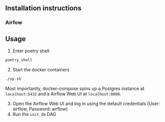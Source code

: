 ## Installation instructions

### Airfow

## Usage

1. Enter poetry shell

```bash
poetry shell
```

2. Start the docker containers

```bash
./up.sh
```

Most importantly, docker-compose spins up a Postgres instance at `localhost:5432` and a Airflow Web UI at `localhost:8080`.

3. Open the Airflow Web UI and log in using the default credentials (User: airflow, Password: airflow)
4. Run the `init_db` DAG 